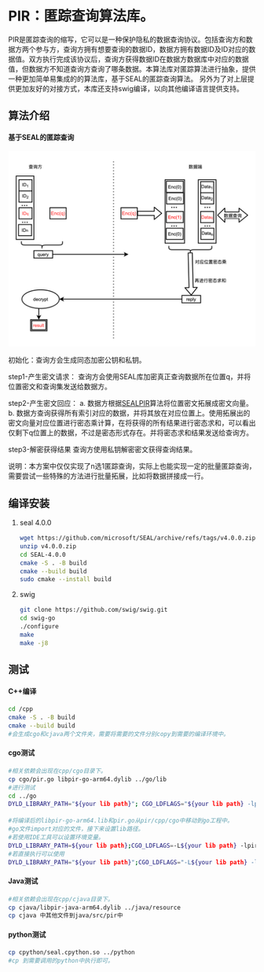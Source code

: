 # PIR：匿踪查询算法库。

PIR是匿踪查询的缩写，它可以是一种保护隐私的数据查询协议。包括查询方和数据方两个参与方，查询方拥有想要查询的数据ID，数据方拥有数据ID及ID对应的数据值。双方执行完成该协议后，查询方获得数据ID在数据方数据库中对应的数据值，但数据方不知道查询方查询了哪条数据。本算法库对匿踪算法进行抽象，提供一种更加简单易集成的的算法库，基于SEAL的匿踪查询算法。
另外为了对上层提供更加友好的对接方式，本库还支持swig编译，以向其他编译语言提供支持。

## 算法介绍

#### 基于SEAL的匿踪查询

![SEALalgorithm](cpp/docs/_static/SEALalgorithm.png)


初始化：查询方会生成同态加密公钥和私钥。

step1-产生密文请求：
查询方会使用SEAL库加密真正查询数据所在位置q，并将位置密文和查询集发送给数据方。

step2-产生密文回应：
a. 数据方根据[SEALPIR](https://eprint.iacr.org/2017/1142.pdf )算法将位置密文拓展成密文向量。
b. 数据方查询获得所有索引对应的数据，并将其放在对应位置上。使用拓展出的密文向量对应位置进行密态乘计算，在将获得的所有结果进行密态求和，可以看出仅剩下q位置上的数据，不过是密态形式存在。并将密态求和结果发送给查询方。

step3-解密获得结果
查询方使用私钥解密密文获得查询结果。

说明：本方案中仅仅实现了n选1匿踪查询，实际上也能实现一定的批量匿踪查询，需要尝试一些特殊的方法进行批量拓展，比如将数据拼接成一行。


## 编译安装

1. seal 4.0.0

   ```bash
   wget https://github.com/microsoft/SEAL/archive/refs/tags/v4.0.0.zip
   unzip v4.0.0.zip
   cd SEAL-4.0.0
   cmake -S . -B build
   cmake --build build
   sudo cmake --install build
   ```

2. swig

   ```bash
   git clone https://github.com/swig/swig.git
   cd swig-go
   ./configure 
   make
   make -j8
   ```

## 测试

#### C++编译

```bash
cd /cpp
cmake -S . -B build
cmake --build build
#会生成cgo和cjava两个文件夹，需要将需要的文件分别copy到需要的编译环境中。
```

#### cgo测试

   ```bash
#相关依赖会出现在cpp/cgo目录下。
cp cgo/pir.go libpir-go-arm64.dylib ../go/lib
#进行测试
cd ../go
DYLD_LIBRARY_PATH="${your lib path}"; CGO_LDFLAGS="${your lib path} -lpir-go-arm64" go run main.go

#将编译后的libpir-go-arm64.lib和pir.go从pir/cpp/cgo中移动到go工程中。
#go文件import对应的文件，接下来设置lib路径。
#若使用IDE工具可以设置环境变量。
DYLD_LIBRARY_PATH=${your lib path};CGO_LDFLAGS=-L${your lib path} -lpir-go-arm64;
#若直接执行可以使用
DYLD_LIBRARY_PATH="${your lib path}";CGO_LDFLAGS="-L${your lib path} -lpir-go-arm64" go run main.go
   ```

#### Java测试

```bash
#相关依赖会出现在cpp/cjava目录下。
cp cjava/libpir-java-arm64.dylib ../java/resource
cp cjava 中其他文件到java/src/pir中
```
#### python测试
```bash
cp cpython/seal.cpython.so ../python
#cp 到需要调用的python中执行即可。
```
